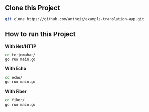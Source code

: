 ## Clone this Project

```sh
git clone https://github.com/antheiz/example-translation-app.git
```

## How to run this Project

**With Net/HTTP**

```sh
cd terjemahan/
go run main.go
```

**With Echo**

```sh
cd echo/
go run main.go
```

**With Fiber**

```sh
cd fiber/
go run main.go
```